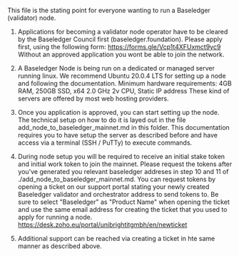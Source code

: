 This file is the stating point for everyone wanting to run a Baseledger (validator) node.

1) Applications for becoming a validator node operator have to be cleared by the Baseledger Council first (baseledger.foundation).
Please apply first, using the following form: https://forms.gle/Vcp1t4XFUxmct9yc9
Without an approved application you wont be able to join the network.

2) A Baseledger Node is being run on a dedicated or managed server running linux. We recommend Ubuntu 20.0.4 LTS for setting up a node and following the documentation.
Minimum hardware requirements: 4GB RAM, 250GB SSD, x64 2.0 GHz 2v CPU, Static IP address
These kind of servers are offered by most web hosting providers.

3) Once you application is approved, you can start setting up the node. The technical setup on how to do it is layed out in the file add_node_to_baseledger_mainnet.md in this folder. This documentation requires you to have setup the server as described before and have access via a terminal (SSH / PuTTy) to execute commands.

4) During node setup you will be required to receive an initial stake token and initial work token to join the mainnet. Please request the tokens after you've generated you relevant baseledger addreses in step 10 and 11 of ./add_node_to_baseledger_mainnet.md. You can request tokens by opening a ticket on our support portal stating your newly created Baseledger validator and orchestrator address to send tokens to. Be sure to select "Baseledger" as "Product Name" when opening the ticket and use the same email address for creating the ticket that you used to apply for running a node.
https://desk.zoho.eu/portal/unibrightitgmbh/en/newticket

5) Additional support can be reached via creating a ticket in hte same manner as described above.
